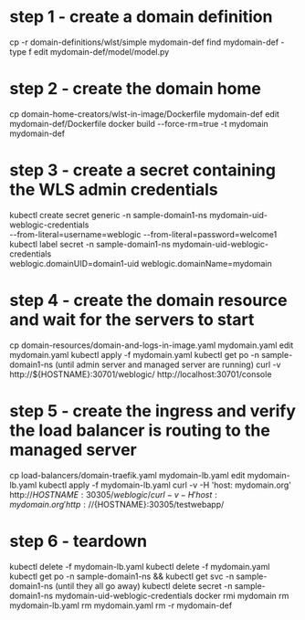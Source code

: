 # step 1 - create a domain definition
cp -r domain-definitions/wlst/simple mydomain-def
find mydomain-def -type f
edit mydomain-def/model/model.py

# step 2 - create the domain home
cp domain-home-creators/wlst-in-image/Dockerfile mydomain-def
edit mydomain-def/Dockerfile
docker build --force-rm=true -t mydomain mydomain-def

# step 3 - create a secret containing the WLS admin credentials
kubectl create secret generic -n sample-domain1-ns mydomain-uid-weblogic-credentials \
  --from-literal=username=weblogic --from-literal=password=welcome1
kubectl label secret -n sample-domain1-ns mydomain-uid-weblogic-credentials \
  weblogic.domainUID=domain1-uid weblogic.domainName=mydomain

# step 4 - create the domain resource and wait for the servers to start
cp domain-resources/domain-and-logs-in-image.yaml mydomain.yaml
edit mydomain.yaml
kubectl apply -f mydomain.yaml
kubectl get po -n sample-domain1-ns
  (until admin server and managed server are running)
curl -v http://${HOSTNAME}:30701/weblogic/
http://localhost:30701/console

# step 5 - create the ingress and verify the load balancer is routing to the managed server
cp load-balancers/domain-traefik.yaml mydomain-lb.yaml
edit mydomain-lb.yaml
kubectl apply -f mydomain-lb.yaml
curl -v -H 'host: mydomain.org' http://${HOSTNAME}:30305/weblogic/
curl -v -H 'host: mydomain.org' http://${HOSTNAME}:30305/testwebapp/

# step 6 - teardown
kubectl delete -f mydomain-lb.yaml
kubectl delete -f mydomain.yaml
kubectl get po -n sample-domain1-ns && kubectl get svc -n sample-domain1-ns (until they all go away)
kubectl delete secret -n sample-domain1-ns mydomain-uid-weblogic-credentials
docker rmi mydomain
rm mydomain-lb.yaml
rm mydomain.yaml
rm -r mydomain-def
